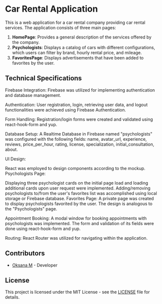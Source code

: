 # Car Rental Application

This is a web application for a car rental company providing car rental
services. The application consists of three main pages:

1. **HomePage**: Provides a general description of the services offered by the
   company.
2. **Psychologists**: Displays a catalog of cars with different configurations,
   which users can filter by brand, hourly rental price, and mileage.
3. **FavoritesPage**: Displays advertisements that have been added to favorites
   by the user.

## Technical Specifications

Firebase Integration: Firebase was utilized for implementing authentication and
database management.

Authentication: User registration, login, retrieving user data, and logout
functionalities were achieved using Firebase Authentication.

Form Handling: Registration/login forms were created and validated using
react-hook-form and yup.

Database Setup: A Realtime Database in Firebase named "psychologists" was
configured with the following fields: name, avatar_url, experience, reviews,
price_per_hour, rating, license, specialization, initial_consultation, about.

UI Design:

React was employed to design components according to the mockup. Psychologists
Page:

Displaying three psychologist cards on the initial page load and loading
additional cards upon user request were implemented. Adding/removing
psychologists to/from the user's favorites list was accomplished using local
storage or Firebase database. Favorites Page: A private page was created to
display psychologists favorited by the user. The design is analogous to the
"Psychologists" page.

Appointment Booking: A modal window for booking appointments with psychologists
was implemented. The form and validation of its fields were done using
react-hook-form and yup.

Routing: React Router was utilized for navigating within the application.

## Contributors

- [Oksana M](https://github.com/OksanaMosk/) - Developer

## License

This project is licensed under the MIT License - see the [LICENSE](LICENSE) file
for details.
